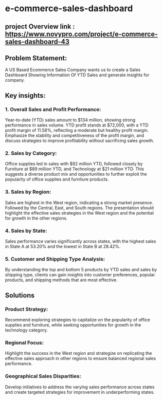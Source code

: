 # e-commerce-sales-dashboard

## project Overview link : https://www.novypro.com/project/e-commerce-sales-dashboard-43

## Problem Statement:
 A US Based Ecommerce Sales Company wants us to create a Sales Dashboard Showing Information Of YTD Sales and generate insights for company.

## Key insights:

### 1. Overall Sales and Profit Performance:

Year-to-date (YTD) sales amount to $134 million, showing strong performance in sales volume.
YTD profit stands at $72,000, with a YTD profit margin of 11.58%, reflecting a moderate but healthy profit margin. Emphasize the stability and competitiveness of the profit margin, and discuss strategies to improve profitability without sacrificing sales growth.

### 2. Sales by Category:

Office supplies led in sales with $92 million YTD, followed closely by Furniture at $89 million YTD, and Technology at $21 million YTD. This suggests a diverse product mix and opportunities to further exploit the popularity of office supplies and furniture products.


### 3. Sales by Region:

Sales are highest in the West region, indicating a strong market presence. Followed by the Central, East, and South regions. The presentation should highlight the effective sales strategies in the West region and the potential for growth in the other regions.

### 4. Sales by State:

Sales performance varies significantly across states, with the highest sales in State A at 53.20% and the lowest in State B at 28.42%.
### 5. Customer and Shipping Type Analysis:
By understanding the top and bottom 5 products by YTD sales and sales by shipping type, clients can gain insights into customer preferences, popular products, and shipping methods that are most effective.
 
## Solutions

### Product Strategy:
Recommend exploring strategies to capitalize on the popularity of office supplies and furniture, while seeking opportunities for growth in the technology category.

### Regional Focus:
 Highlight the success in the West region and strategize on replicating the effective sales approach in other regions to ensure balanced regional sales performance.

### Geographical Sales Disparities: 
Develop initiatives to address the varying sales performance across states and create targeted strategies for improvement in underperforming states.
